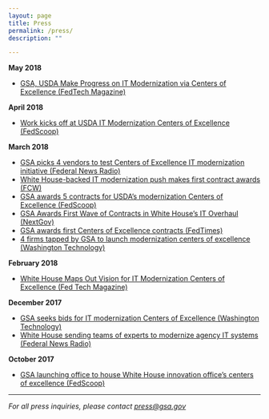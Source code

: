 ```yaml
---
layout: page
title: Press
permalink: /press/
description: ""

---
```

**May 2018**
- [GSA, USDA Make Progress on IT Modernization via Centers of Excellence (FedTech Magazine)](https://fedtechmagazine.com/article/2018/05/gsa-usda-make-progress-it-modernization-centers-excellence)

**April 2018**
- [Work kicks off at USDA IT Modernization Centers of Excellence (FedScoop)](https://www.fedscoop.com/usda-modernization-centers-excellence-joanne-collins-smee/)

**March 2018**
- [GSA picks 4 vendors to test Centers of Excellence IT modernization initiative (Federal News Radio)](https://federalnewsradio.com/cio-news/2018/03/gsa-picks-the-4-vendors-to-test-out-the-centers-of-excellence-it-modernization-initiative/)
- [White House-backed IT modernization push makes first contract awards (FCW)](https://fcw.com/articles/2018/03/14/gsa-awards-modernization-coe.aspx)
- [GSA awards 5 contracts for USDA’s modernization Centers of Excellence (FedScoop)](https://www.fedscoop.com/gsa-issues-5-awards-centers-excellence/)
- [GSA Awards First Wave of Contracts in White House’s IT Overhaul (NextGov)](http://www.nextgov.com/it-modernization/2018/03/gsa-awards-first-wave-contracts-white-houses-it-overhaul/146678/)
- [GSA awards first Centers of Excellence contracts (FedTimes)](https://www.federaltimes.com/it-networks/2018/03/14/gsa-issues-first-centers-of-excellence-awards/)
- [4 firms tapped by GSA to launch modernization centers of excellence (Washington Technology)](https://washingtontechnology.com/blogs/editors-notebook/2018/03/gsa-centers-of-excellence-contracts.aspx)

**February 2018**
- [White House Maps Out Vision for IT Modernization Centers of Excellence (Fed Tech Magazine)](https://fedtechmagazine.com/article/2018/02/white-house-maps-out-vision-it-modernization-centers-excellence)

**December 2017**
- [GSA seeks bids for IT modernization Centers of Excellence (Washington Technology)](https://washingtontechnology.com/articles/2017/12/21/gsa-modernization-centers-of-excellence.aspx)
- [White House sending teams of experts to modernize agency IT systems (Federal News Radio)](https://federalnewsradio.com/digital-government/2017/12/white-house-sending-teams-of-experts-to-modernize-agency-it-systems/)

**October 2017**
- [GSA launching office to house White House innovation office’s centers of excellence (FedScoop)](https://www.fedscoop.com/gsa-launching-office-house-white-house-innovation-offices-centers-excellence/)

---

_For all press inquiries, please contact [press@gsa.gov](mailto:press@gsa.gov)_

